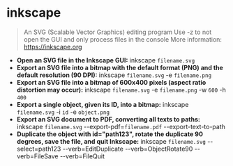 # inkscape
> An SVG (Scalable Vector Graphics) editing program
> Use -z to not open the GUI and only process files in the console
> More information: <https://inkscape.org>
- **Open an SVG file in the Inkscape GUI:**
inkscape `filename.svg`
- **Export an SVG file into a bitmap with the default format (PNG) and the default resolution (90 DPI):**
inkscape `filename.svg` -e `filename.png`
- **Export an SVG file into a bitmap of 600x400 pixels (aspect ratio distortion may occur):**
inkscape `filename.svg` -e `filename.png` -w `600` -h `400`
- **Export a single object, given its ID, into a bitmap:**
inkscape `filename.svg` -i `id` -e `object.png`
- **Export an SVG document to PDF, converting all texts to paths:**
inkscape `filename.svg` --export-pdf=`filename.pdf` --export-text-to-path
- **Duplicate the object with id="path123", rotate the duplicate 90 degrees, save the file, and quit Inkscape:**
inkscape `filename.svg` --select=path123 --verb=EditDuplicate --verb=ObjectRotate90 --verb=FileSave --verb=FileQuit
